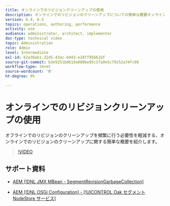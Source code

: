 ```yaml
---
title: オンラインでのリビジョンクリーンアップの使用
description: オンラインでのリビジョンのクリーンアップについての簡単な概要オンラインでのリビジョンのクリーンアップは、オフラインでのリビジョンのクリーンアップが頻繁に必要になるのを緩和します。
version: 6.4, 6.5
topics: operations, authoring, performance
activity: use
audience: administrator, architect, implementer
doc-type: technical video
topic: Administration
role: Admin
level: Intermediate
exl-id: 62a36ab1-3245-43ac-b943-e28ff95661bf
source-git-commit: b3e9251bdb18a008be95c1fa9e5c79252a74fc98
workflow-type: tm+mt
source-wordcount: '0'
ht-degree: 0%

---
```


# オンラインでのリビジョンクリーンアップの使用

オフラインでのリビジョンのクリーンアップを頻繁に行う必要性を軽減する、オンラインでのリビジョンのクリーンアップに関する簡単な概要を紹介します。

>[!VIDEO](https://video.tv.adobe.com/v/17004?quality=12&learn=on)

## サポート資料

* [AEM [!DNL JMX MBean - SegmentRevisionGarbageCollection]](http://localhost:4502/system/console/jmx/org.apache.jackrabbit.oak%3Aname%3DSegment+node+store+revision+garbage+collection%2Ctype%3DSegmentRevisionGarbageCollection)

* [AEM [!DNL OSGi Configuration]  - [!UICONTROL Oak セグメント NodeStore サービス]](http://localhost:4502/system/console/configMgr/org.apache.jackrabbit.oak.segment.SegmentNodeStoreService)
